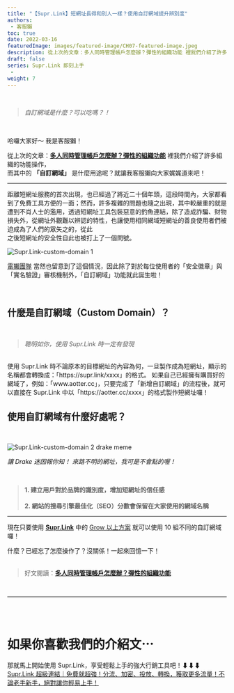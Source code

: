 ```yaml
---
title: "【Supr.Link】短網址長得和別人一樣？使用自訂網域提升辨別度"
authors:
 - 客服獺
toc: true
date: 2022-03-16
featuredImage: images/featured-image/CH07-featured-image.jpeg
description: 從上次的文章：多人同時管理帳戶怎麼辦？彈性的組織功能 裡我們介紹了許多組織的功能操作，而其中的「自訂網域」是什麼用途呢？就讓我客服獺向大家娓娓道來吧！
draft: false
series: Supr.Link 即刻上手
 - 
weight: 7
---
```

<br>

> *自訂網域是什麼？可以吃嗎？！*

<br>

哈囉大家好～ 我是客服獺！  

從上次的文章：<a href="https://davidtty990.github.io/posts/supr.link-tutorial/ch05/" target="_blank">**多人同時管理帳戶怎麼辦？彈性的組織功能**</a> 裡我們介紹了許多組織的功能操作，  
而其中的 **「自訂網域」** 是什麼用途呢？就讓我客服獺向大家娓娓道來吧！  

---
  
  距離短網址服務的首次出現，也已經過了將近二十個年頭，這段時間內，大家都看到了免費工具方便的一面；然而，許多複雜的問題也隨之出現，其中較嚴重的就是遭到不肖人士的濫用，透過短網址工具包裝惡意的釣魚連結，除了造成詐騙、財物損失外，從網址外觀難以辨認的特性，也讓使用相同網域短網址的善良使用者們被迫成為了人們的眾矢之的，從此  
  之後短網址的安全性自此也被打上了一個問號。  
  
![Supr.Link-custom-domain 1](/static/CH07/CH07PH02.jpeg) 
  
  <a href="https://aotter.net/" target="_blank"> 電獺團隊</a> 當然也留意到了這個情況，因此除了對於每位使用者的「安全徽章」與「實名驗證」審核機制外，「自訂網域」功能就此誕生啦！  
    
<br>

## 什麼是自訂網域（Custom Domain）？
<br>

> *聰明如你，使用 Supr.Link 時一定有發現*

<br>
使用 Supr.Link 時不論原本的目標網址的內容為何，一旦製作成為短網址，顯示的名稱都會轉換成：「https://supr.link/xxxx」的格式。  
如果自己已經擁有購買好的網域了，例如：「www.aotter.cc」，只要完成了「新增自訂網域」的流程後，就可以直接在 Supr.Link 中以「https://aotter.cc/xxxx」的格式製作短網址囉！
<br>

## 使用自訂網域有什麼好處呢？
<br>

![Supr.Link-custom-domain 2 drake meme](/static/CH07/CH07PH03.png)
<br>  

*讓 Drake 迷因報你知！ 來路不明的網址，我可是不會點的喔！*  
  
<br>



> **1. 建立用戶對於品牌的識別度，增加短網址的信任感**
><br>      
> **2. 網站的搜尋引擎最佳化（SEO）分數會保留在大家使用的網域名稱**

---
  
  現在只要使用 <a href="https://supr.link" target="_blank">**Supr.Link**</a> 中的 <a href="https://console.supr.link/help/guide" target="_blank"> Grow 以上方案</a> 就可以使用 10 組不同的自訂網域囉！  

  什麼？已經忘了怎麼操作了？沒關係！一起來回憶一下！
  <br>
  <br>

  > 好文閱讀：<a href="https://davidtty990.github.io/posts/supr.link-tutorial/ch05/" target="_blank">**多人同時管理帳戶怎麼辦？彈性的組織功能**</a>
  


<br>  


---
<br>
<br>

# 如果你喜歡我們的介紹文⋯
那就馬上開始使用 Supr.Link，享受輕鬆上手的強大行銷工具吧！⬇⬇⬇<br>
<a href="https://console.supr.link" target="_blank"> Supr.Link 超級連結｜免費就超強！分流、加密、投放、轉換，獲取更多流量！不論老手新手，絕對讓你輕易上手！</a>
<br>
<br>

